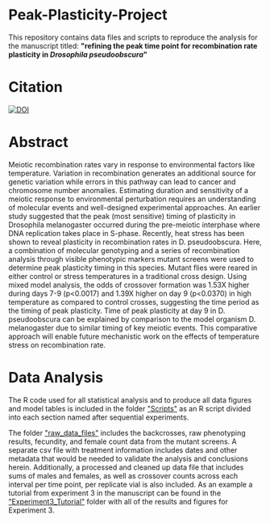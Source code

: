 # Peak-Plasticity-Project
This repository contains data files and scripts to reproduce the analysis for the manuscript titled: **"refining the peak time point for recombination rate plasticity in *Drosophila pseudoobscura*"**

# Citation

[![DOI](https://zenodo.org/badge/DOI/10.5281/zenodo.3901661.svg)](https://doi.org/10.5281/zenodo.3901661)

# Abstract
Meiotic recombination rates vary in response to environmental factors like temperature. Variation in recombination generates an additional source for genetic variation while errors in this pathway can lead to cancer and chromosome number anomalies. Estimating duration and sensitivity of a meiotic response to environmental perturbation requires an understanding of molecular events and well-designed experimental approaches. An earlier study suggested that the peak (most sensitive) timing of plasticity in Drosophila melanogaster occurred during the pre-meiotic interphase where DNA replication takes place in S-phase. Recently, heat stress has been shown to reveal plasticity in recombination rates in D. pseudoobscura. Here, a combination of molecular genotyping and a series of recombination analysis through visible phenotypic markers mutant screens were used to determine peak plasticity timing in this species. Mutant flies were reared in either control or stress temperatures in a traditional cross design. Using mixed model analysis, the odds of crossover formation was 1.53X higher during days 7-9 (p<0.0017) and 1.39X higher on day 9 (p<0.0370) in high temperature as compared to control crosses, suggesting the time period as the timing of peak plasticity. Time of peak plasticity at day 9 in D. pseudoobscura can be explained by comparison to the model organism D. melanogaster due to similar timing of key meiotic events. This comparative approach will enable future mechanistic work on the effects of temperature stress on recombination rate.

# Data Analysis

The R code used for all statistical analysis and to produce all data figures and model tables is included in the folder ["Scripts"](https://github.com/StevisonLab/Peak-Plasticity-Project/tree/master/Scripts) as an R script divided into each section named after sequential experiments. 

The folder ["raw_data_files"](https://github.com/StevisonLab/Peak-Plasticity-Project/tree/master/raw_data_files) includes the backcrosses, raw phenotyping results, fecundity, and female count data from the mutant screens. A separate csv file with treatment information includes dates and other metadata that would be needed to validate the analysis and conclusions herein. Additionally, a processed and cleaned up data file that includes sums of males and females, as well as crossover counts across each interval per time point, per replicate vial is also included. 
As an example a tutorial from experiment 3 in the manuscript can be found in the ["Experiment3_Tutorial"](https://github.com/StevisonLab/Peak-Plasticity-Project/tree/master/Experiment3_Tutorial) folder with all of the results and figures for Experiment 3.
